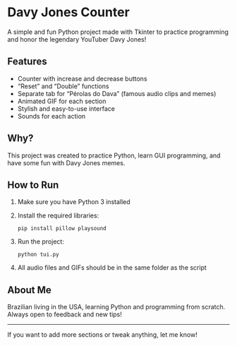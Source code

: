 # Davy Jones Counter

A simple and fun Python project made with Tkinter to practice programming and honor the legendary YouTuber Davy Jones!

## Features

* Counter with increase and decrease buttons
* “Reset” and “Double” functions
* Separate tab for “Pérolas do Dava” (famous audio clips and memes)
* Animated GIF for each section
* Stylish and easy-to-use interface
* Sounds for each action

## Why?

This project was created to practice Python, learn GUI programming, and have some fun with Davy Jones memes.

## How to Run

1. Make sure you have Python 3 installed
2. Install the required libraries:

   ```
   pip install pillow playsound
   ```
3. Run the project:

   ```
   python tui.py
   ```
4. All audio files and GIFs should be in the same folder as the script

## About Me

Brazilian living in the USA, learning Python and programming from scratch. Always open to feedback and new tips!

---

If you want to add more sections or tweak anything, let me know!
